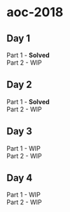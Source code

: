 # aoc-2018

## Day 1
Part 1 - __Solved__\
Part 2 - WIP

## Day 2
Part 1 - __Solved__\
Part 2 - WIP

## Day 3
Part 1 - WIP\
Part 2 - WIP

## Day 4
Part 1 - WIP\
Part 2 - WIP
